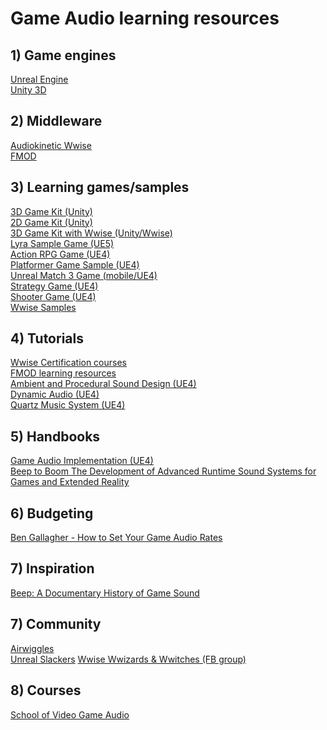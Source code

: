 # **Game Audio learning resources**

## **1) Game engines**

[Unreal Engine](https://www.unrealengine.com/)<br/>
[Unity 3D](https://unity.com/)

## **2) Middleware**

[Audiokinetic Wwise](https://www.audiokinetic.com/en/)<br/>
[FMOD](https://fmod.com/)

## **3) Learning games/samples**

[3D Game Kit (Unity)](https://assetstore.unity.com/packages/templates/tutorials/3d-game-kit-115747)<br/>
[2D Game Kit (Unity)](https://assetstore.unity.com/packages/templates/tutorials/2d-game-kit-107098)<br/>
[3D Game Kit with Wwise (Unity/Wwise)](http://www.engineaudio.com/wwiseprojects/)<br/>
[Lyra Sample Game (UE5)](https://docs.unrealengine.com/5.1/en-US/lyra-sample-game-in-unreal-engine/)<br/>
[Action RPG Game (UE4)](https://docs.unrealengine.com/4.27/en-US/Resources/SampleGames/ARPG/)<br/>
[Platformer Game Sample (UE4)](https://docs.unrealengine.com/4.27/en-US/Resources/SampleGames/PlatformerGame/)<br/>
[Unreal Match 3 Game (mobile/UE4)](https://docs.unrealengine.com/4.27/en-US/Resources/SampleGames/UnrealMatch3/)<br/>
[Strategy Game (UE4)](https://docs.unrealengine.com/4.27/en-US/Resources/SampleGames/StrategyGame/)<br/>
[Shooter Game (UE4)](https://docs.unrealengine.com/4.27/en-US/Resources/SampleGames/ShooterGame/)<br/>
[Wwise Samples](https://www.audiokinetic.com/en/education/samples/)

## **4) Tutorials**

[Wwise Certification courses](https://www.audiokinetic.com/en/education/learn-wwise)<br/>
[FMOD learning resources](https://fmod.com/learn)<br/>
[Ambient and Procedural Sound Design (UE4)](https://dev.epicgames.com/community/learning/courses/qR/unreal-engine-ambient-and-procedural-sound-design/2bv/unreal-engine-introduction-to-the-course)<br/>
[Dynamic Audio (UE4)](https://dev.epicgames.com/community/learning/courses/Eq/unreal-engine-dynamic-audio/9ob/unreal-engine-introduction-to-the-course)<br/>
[Quartz Music System (UE4)](https://dev.epicgames.com/community/learning/courses/XAw/unreal-engine-quartz-music-system/EbdY/unreal-engine-quartz-music-system-introduction)<br/>

## **5) Handbooks**

[Game Audio Implementation (UE4)](http://www.gameaudioimplementation.com/)<br/>
[Beep to Boom
The Development of Advanced Runtime Sound Systems for Games and Extended Reality](https://www.routledge.com/Beep-to-Boom-The-Development-of-Advanced-Runtime-Sound-Systems-for-Games/Goodwin/p/book/9781138543904)

## **6) Budgeting**

[Ben Gallagher - How to Set Your Game Audio Rates](https://www.thegameaudiopro.com/post/how-to-set-your-game-audio-rates)<br/>

## **7) Inspiration**

[Beep: A Documentary History of Game Sound](https://www.youtube.com/watch?v=nyWpMoqMG0s&list=PLNfU10KQ9m1L10rMwINp4kyfcupi-CU9o)<br/>

## **7) Community**

[Airwiggles](https://www.airwiggles.com/)<br/>
[Unreal Slackers](https://unrealslackers.org/)
[Wwise Wwizards & Wwitches (FB group)](https://www.facebook.com/groups/621243211344119)

## **8) Courses**

[School of Video Game Audio](https://school.videogameaudio.com/)<br/>



